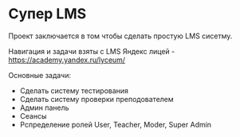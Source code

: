 # Супер LMS
Проект заключается в том чтобы сделать простую LMS сисетму. 

Навигация и задачи взяты с LMS Яндекс лицей - https://academy.yandex.ru/lyceum/

Основные задачи:

* Сделать систему тестирования
* Сделать систему проверки преподователем
* Админ панель
* Сеансы
* Рспределение ролей User, Teacher, Moder, Super Admin
